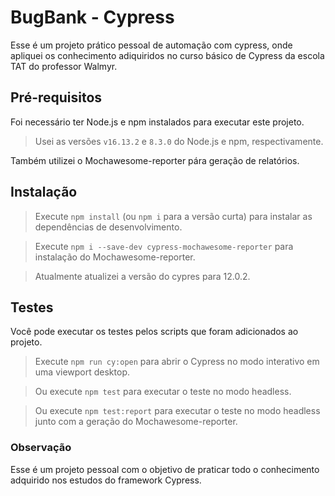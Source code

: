 # BugBank - Cypress
Esse é um projeto prático pessoal de automação com cypress, onde apliquei os conhecimento adiquiridos no curso básico de Cypress da escola TAT do professor Walmyr.

## Pré-requisitos

Foi necessário ter Node.js e npm instalados para executar este projeto.

>Usei as versões `v16.13.2` e `8.3.0` do Node.js e npm, respectivamente.

Também utilizei o Mochawesome-reporter pára geração de relatórios.

## Instalação

>Execute `npm install` (ou `npm i` para a versão curta) para instalar as dependências de desenvolvimento.

>Execute `npm i --save-dev cypress-mochawesome-reporter` para instalação do Mochawesome-reporter.

>Atualmente atualizei a versão do cypres para 12.0.2.

## Testes

Você pode executar os testes pelos scripts que foram adicionados ao projeto.

>Execute `npm run cy:open` para abrir o Cypress no modo interativo em uma viewport desktop.

>Ou execute `npm test` para executar o teste no modo headless. 

>Ou execute `npm test:report` para executar o teste no modo headless junto com a geração do Mochawesome-reporter.


### Observação

Esse é um projeto pessoal com o objetivo de praticar todo o conhecimento adquirido nos estudos do framework Cypress.